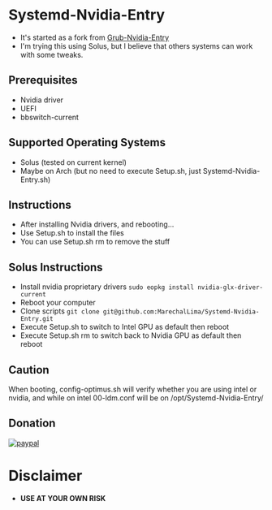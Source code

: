 # Systemd-Nvidia-Entry
* It's started as a fork from [Grub-Nvidia-Entry](https://github.com/Superdanby/Grub-Nvidia-Entry)
* I'm trying this using Solus, but I believe that others systems can work with some tweaks.

## Prerequisites
*	Nvidia driver
*	UEFI
*	bbswitch-current

## Supported Operating Systems
*   Solus (tested on current kernel)
*	Maybe on Arch (but no need to execute Setup.sh, just Systemd-Nvidia-Entry.sh)

## Instructions
*   After installing Nvidia drivers, and rebooting...
*	Use Setup.sh to install the files
*	You can use Setup.sh rm to remove the stuff

## Solus Instructions 

* Install nvidia proprietary drivers
	`sudo eopkg install nvidia-glx-driver-current`
* Reboot your computer
* Clone scripts
	`git clone git@github.com:MarechalLima/Systemd-Nvidia-Entry.git`
* Execute Setup.sh to switch to Intel GPU as default then reboot
* Execute Setup.sh rm to switch back to Nvidia GPU as default then reboot

## Caution
When booting, config-optimus.sh will verify whether you are using intel or nvidia, and while on intel 00-ldm.conf will be on /opt/Systemd-Nvidia-Entry/
## Donation
[![paypal](https://www.paypalobjects.com/en_US/i/btn/btn_donateCC_LG.gif)](https://www.paypal.com/cgi-bin/webscr?cmd=_donations&business=nicholaslima%2erw%40gmail%2ecom&lc=US&item_name=Nicholas%20Lima%20de%20Souza%20Silva&item_number=MarechalLima&currency_code=USD&bn=PP%2dDonationsBF%3abtn_donateCC_LG%2egif%3aNonHosted)

# Disclaimer
* **USE AT YOUR OWN RISK**
